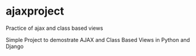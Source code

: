 # ajaxproject
Practice of ajax and class based views

Simple Project to demostrate AJAX and Class Based Views in Python and Django
